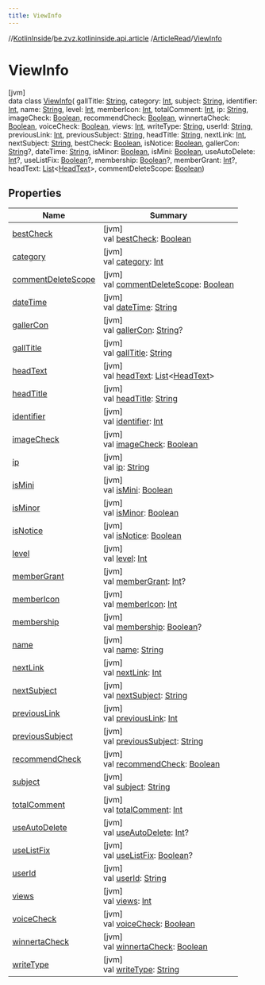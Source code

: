 ```yaml
---
title: ViewInfo
---
```

//[KotlinInside](../../../../index.html)/[be.zvz.kotlininside.api.article](../../index.html)
/[ArticleRead](../index.html)/[ViewInfo](index.html)

# ViewInfo

[jvm]\
data class [ViewInfo](index.html)(
gallTitle: [String](https://kotlinlang.org/api/latest/jvm/stdlib/kotlin/-string/index.html),
category: [Int](https://kotlinlang.org/api/latest/jvm/stdlib/kotlin/-int/index.html),
subject: [String](https://kotlinlang.org/api/latest/jvm/stdlib/kotlin/-string/index.html),
identifier: [Int](https://kotlinlang.org/api/latest/jvm/stdlib/kotlin/-int/index.html),
name: [String](https://kotlinlang.org/api/latest/jvm/stdlib/kotlin/-string/index.html),
level: [Int](https://kotlinlang.org/api/latest/jvm/stdlib/kotlin/-int/index.html),
memberIcon: [Int](https://kotlinlang.org/api/latest/jvm/stdlib/kotlin/-int/index.html),
totalComment: [Int](https://kotlinlang.org/api/latest/jvm/stdlib/kotlin/-int/index.html),
ip: [String](https://kotlinlang.org/api/latest/jvm/stdlib/kotlin/-string/index.html),
imageCheck: [Boolean](https://kotlinlang.org/api/latest/jvm/stdlib/kotlin/-boolean/index.html),
recommendCheck: [Boolean](https://kotlinlang.org/api/latest/jvm/stdlib/kotlin/-boolean/index.html),
winnertaCheck: [Boolean](https://kotlinlang.org/api/latest/jvm/stdlib/kotlin/-boolean/index.html),
voiceCheck: [Boolean](https://kotlinlang.org/api/latest/jvm/stdlib/kotlin/-boolean/index.html),
views: [Int](https://kotlinlang.org/api/latest/jvm/stdlib/kotlin/-int/index.html),
writeType: [String](https://kotlinlang.org/api/latest/jvm/stdlib/kotlin/-string/index.html),
userId: [String](https://kotlinlang.org/api/latest/jvm/stdlib/kotlin/-string/index.html),
previousLink: [Int](https://kotlinlang.org/api/latest/jvm/stdlib/kotlin/-int/index.html),
previousSubject: [String](https://kotlinlang.org/api/latest/jvm/stdlib/kotlin/-string/index.html),
headTitle: [String](https://kotlinlang.org/api/latest/jvm/stdlib/kotlin/-string/index.html),
nextLink: [Int](https://kotlinlang.org/api/latest/jvm/stdlib/kotlin/-int/index.html),
nextSubject: [String](https://kotlinlang.org/api/latest/jvm/stdlib/kotlin/-string/index.html),
bestCheck: [Boolean](https://kotlinlang.org/api/latest/jvm/stdlib/kotlin/-boolean/index.html),
isNotice: [Boolean](https://kotlinlang.org/api/latest/jvm/stdlib/kotlin/-boolean/index.html),
gallerCon: [String](https://kotlinlang.org/api/latest/jvm/stdlib/kotlin/-string/index.html)?,
dateTime: [String](https://kotlinlang.org/api/latest/jvm/stdlib/kotlin/-string/index.html),
isMinor: [Boolean](https://kotlinlang.org/api/latest/jvm/stdlib/kotlin/-boolean/index.html),
isMini: [Boolean](https://kotlinlang.org/api/latest/jvm/stdlib/kotlin/-boolean/index.html),
useAutoDelete: [Int](https://kotlinlang.org/api/latest/jvm/stdlib/kotlin/-int/index.html)?,
useListFix: [Boolean](https://kotlinlang.org/api/latest/jvm/stdlib/kotlin/-boolean/index.html)?,
membership: [Boolean](https://kotlinlang.org/api/latest/jvm/stdlib/kotlin/-boolean/index.html)?,
memberGrant: [Int](https://kotlinlang.org/api/latest/jvm/stdlib/kotlin/-int/index.html)?,
headText: [List](https://kotlinlang.org/api/latest/jvm/stdlib/kotlin.collections/-list/index.html)&lt;[HeadText](
../../../be.zvz.kotlininside.api.type/-head-text/index.html)&gt;,
commentDeleteScope: [Boolean](https://kotlinlang.org/api/latest/jvm/stdlib/kotlin/-boolean/index.html))

## Properties

| Name | Summary |
|---|---|
| [bestCheck](best-check.html) | [jvm]<br>val [bestCheck](best-check.html): [Boolean](https://kotlinlang.org/api/latest/jvm/stdlib/kotlin/-boolean/index.html) |
| [category](category.html) | [jvm]<br>val [category](category.html): [Int](https://kotlinlang.org/api/latest/jvm/stdlib/kotlin/-int/index.html) |
| [commentDeleteScope](comment-delete-scope.html) | [jvm]<br>val [commentDeleteScope](comment-delete-scope.html): [Boolean](https://kotlinlang.org/api/latest/jvm/stdlib/kotlin/-boolean/index.html) |
| [dateTime](date-time.html) | [jvm]<br>val [dateTime](date-time.html): [String](https://kotlinlang.org/api/latest/jvm/stdlib/kotlin/-string/index.html) |
| [gallerCon](galler-con.html) | [jvm]<br>val [gallerCon](galler-con.html): [String](https://kotlinlang.org/api/latest/jvm/stdlib/kotlin/-string/index.html)? |
| [gallTitle](gall-title.html) | [jvm]<br>val [gallTitle](gall-title.html): [String](https://kotlinlang.org/api/latest/jvm/stdlib/kotlin/-string/index.html) |
| [headText](head-text.html) | [jvm]<br>val [headText](head-text.html): [List](https://kotlinlang.org/api/latest/jvm/stdlib/kotlin.collections/-list/index.html)&lt;[HeadText](../../../be.zvz.kotlininside.api.type/-head-text/index.html)&gt; |
| [headTitle](head-title.html) | [jvm]<br>val [headTitle](head-title.html): [String](https://kotlinlang.org/api/latest/jvm/stdlib/kotlin/-string/index.html) |
| [identifier](identifier.html) | [jvm]<br>val [identifier](identifier.html): [Int](https://kotlinlang.org/api/latest/jvm/stdlib/kotlin/-int/index.html) |
| [imageCheck](image-check.html) | [jvm]<br>val [imageCheck](image-check.html): [Boolean](https://kotlinlang.org/api/latest/jvm/stdlib/kotlin/-boolean/index.html) |
| [ip](ip.html) | [jvm]<br>val [ip](ip.html): [String](https://kotlinlang.org/api/latest/jvm/stdlib/kotlin/-string/index.html) |
| [isMini](is-mini.html) | [jvm]<br>val [isMini](is-mini.html): [Boolean](https://kotlinlang.org/api/latest/jvm/stdlib/kotlin/-boolean/index.html) |
| [isMinor](is-minor.html) | [jvm]<br>val [isMinor](is-minor.html): [Boolean](https://kotlinlang.org/api/latest/jvm/stdlib/kotlin/-boolean/index.html) |
| [isNotice](is-notice.html) | [jvm]<br>val [isNotice](is-notice.html): [Boolean](https://kotlinlang.org/api/latest/jvm/stdlib/kotlin/-boolean/index.html) |
| [level](level.html) | [jvm]<br>val [level](level.html): [Int](https://kotlinlang.org/api/latest/jvm/stdlib/kotlin/-int/index.html) |
| [memberGrant](member-grant.html) | [jvm]<br>val [memberGrant](member-grant.html): [Int](https://kotlinlang.org/api/latest/jvm/stdlib/kotlin/-int/index.html)? |
| [memberIcon](member-icon.html) | [jvm]<br>val [memberIcon](member-icon.html): [Int](https://kotlinlang.org/api/latest/jvm/stdlib/kotlin/-int/index.html) |
| [membership](membership.html) | [jvm]<br>val [membership](membership.html): [Boolean](https://kotlinlang.org/api/latest/jvm/stdlib/kotlin/-boolean/index.html)? |
| [name](name.html) | [jvm]<br>val [name](name.html): [String](https://kotlinlang.org/api/latest/jvm/stdlib/kotlin/-string/index.html) |
| [nextLink](next-link.html) | [jvm]<br>val [nextLink](next-link.html): [Int](https://kotlinlang.org/api/latest/jvm/stdlib/kotlin/-int/index.html) |
| [nextSubject](next-subject.html) | [jvm]<br>val [nextSubject](next-subject.html): [String](https://kotlinlang.org/api/latest/jvm/stdlib/kotlin/-string/index.html) |
| [previousLink](previous-link.html) | [jvm]<br>val [previousLink](previous-link.html): [Int](https://kotlinlang.org/api/latest/jvm/stdlib/kotlin/-int/index.html) |
| [previousSubject](previous-subject.html) | [jvm]<br>val [previousSubject](previous-subject.html): [String](https://kotlinlang.org/api/latest/jvm/stdlib/kotlin/-string/index.html) |
| [recommendCheck](recommend-check.html) | [jvm]<br>val [recommendCheck](recommend-check.html): [Boolean](https://kotlinlang.org/api/latest/jvm/stdlib/kotlin/-boolean/index.html) |
| [subject](subject.html) | [jvm]<br>val [subject](subject.html): [String](https://kotlinlang.org/api/latest/jvm/stdlib/kotlin/-string/index.html) |
| [totalComment](total-comment.html) | [jvm]<br>val [totalComment](total-comment.html): [Int](https://kotlinlang.org/api/latest/jvm/stdlib/kotlin/-int/index.html) |
| [useAutoDelete](use-auto-delete.html) | [jvm]<br>val [useAutoDelete](use-auto-delete.html): [Int](https://kotlinlang.org/api/latest/jvm/stdlib/kotlin/-int/index.html)? |
| [useListFix](use-list-fix.html) | [jvm]<br>val [useListFix](use-list-fix.html): [Boolean](https://kotlinlang.org/api/latest/jvm/stdlib/kotlin/-boolean/index.html)? |
| [userId](user-id.html) | [jvm]<br>val [userId](user-id.html): [String](https://kotlinlang.org/api/latest/jvm/stdlib/kotlin/-string/index.html) |
| [views](views.html) | [jvm]<br>val [views](views.html): [Int](https://kotlinlang.org/api/latest/jvm/stdlib/kotlin/-int/index.html) |
| [voiceCheck](voice-check.html) | [jvm]<br>val [voiceCheck](voice-check.html): [Boolean](https://kotlinlang.org/api/latest/jvm/stdlib/kotlin/-boolean/index.html) |
| [winnertaCheck](winnerta-check.html) | [jvm]<br>val [winnertaCheck](winnerta-check.html): [Boolean](https://kotlinlang.org/api/latest/jvm/stdlib/kotlin/-boolean/index.html) |
| [writeType](write-type.html) | [jvm]<br>val [writeType](write-type.html): [String](https://kotlinlang.org/api/latest/jvm/stdlib/kotlin/-string/index.html) |

